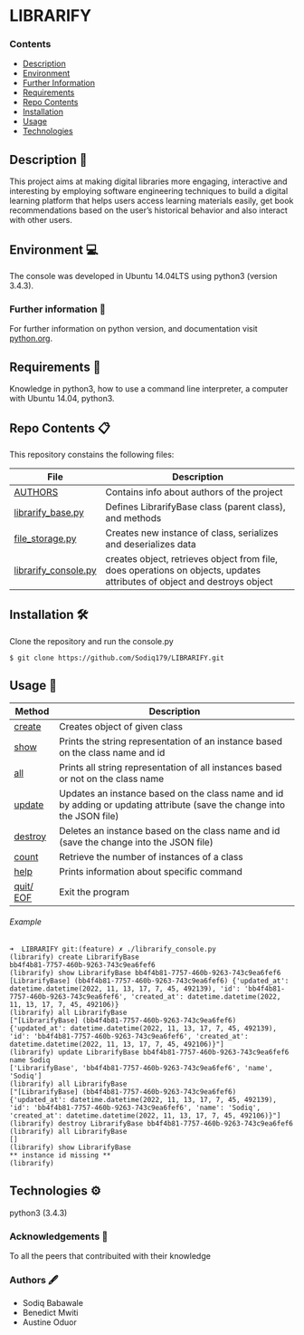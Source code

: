 # LIBRARIFY

### Contents

- [Description](#Description)
- [Environment](#Environment)
- [Further Information](#Furtherinformation)
- [Requirements](#Requirements)
- [Repo Contents](#FileContents)
- [Installation](#Installation)
- [Usage](#Usage)
- [Technologies](#Technologies)

## Description :page_facing_up:
This project aims at making digital libraries more engaging, interactive and interesting by employing software engineering techniques to build a digital learning platform that helps users access learning materials easily, get book recommendations based on the user’s historical behavior  and also interact with other users.


## Environment :computer:
The console was developed in Ubuntu 14.04LTS using python3 (version 3.4.3).

### Further information :bookmark_tabs:
For further information on python version, and documentation visit [python.org](https://www.python.org/).

## Requirements :memo:
Knowledge in python3, how to use a command line interpreter, a computer with Ubuntu 14.04, python3.

## Repo Contents :clipboard:
This repository constains the following files:

|   **File**   |   **Description**   |
| -------------- | --------------------- |
|[AUTHORS](./AUTHORS) | Contains info about authors of the project |
|[librarify_base.py](./models/librarify_base.py) | Defines LibrarifyBase class (parent class), and methods |
|[file_storage.py](./models/storage/file_storage.py) | Creates new instance of class, serializes and deserializes data |
|[librarify_console.py](./librarify_console.py) | creates object, retrieves object from file, does operations on objects, updates attributes of object and destroys object |


## Installation :hammer_and_wrench:
Clone the repository and run the console.py
```
$ git clone https://github.com/Sodiq179/LIBRARIFY.git
```

## Usage :wrench:

|   **Method**   |   **Description**   |
| -------------- | --------------------- |
|[create](./librarify_console.py) | Creates object of given class |
|[show](./librarify_console.py) | Prints the string representation of an instance based on the class name and id |
|[all](./librarify_console.py) | Prints all string representation of all instances based or not on the class name |
|[update](./librarify_console.py) | Updates an instance based on the class name and id by adding or updating attribute (save the change into the JSON file) |
|[destroy](./librarify_console.py)| Deletes an instance based on the class name and id (save the change into the JSON file) |
|[count](./librarify_console.py)| Retrieve the number of instances of a class |
|[help](./librarify_console.py)| Prints information about specific command |
|[quit/ EOF](./librarify_console.py)| Exit the program |

###### Example

```
➜  LIBRARIFY git:(feature) ✗ ./librarify_console.py
(librarify) create LibrarifyBase
bb4f4b81-7757-460b-9263-743c9ea6fef6
(librarify) show LibrarifyBase bb4f4b81-7757-460b-9263-743c9ea6fef6
[LibrarifyBase] (bb4f4b81-7757-460b-9263-743c9ea6fef6) {'updated_at': datetime.datetime(2022, 11, 13, 17, 7, 45, 492139), 'id': 'bb4f4b81-7757-460b-9263-743c9ea6fef6', 'created_at': datetime.datetime(2022, 11, 13, 17, 7, 45, 492106)}
(librarify) all LibrarifyBase
["[LibrarifyBase] (bb4f4b81-7757-460b-9263-743c9ea6fef6) {'updated_at': datetime.datetime(2022, 11, 13, 17, 7, 45, 492139), 'id': 'bb4f4b81-7757-460b-9263-743c9ea6fef6', 'created_at': datetime.datetime(2022, 11, 13, 17, 7, 45, 492106)}"]
(librarify) update LibrarifyBase bb4f4b81-7757-460b-9263-743c9ea6fef6 name Sodiq
['LibrarifyBase', 'bb4f4b81-7757-460b-9263-743c9ea6fef6', 'name', 'Sodiq']
(librarify) all LibrarifyBase
["[LibrarifyBase] (bb4f4b81-7757-460b-9263-743c9ea6fef6) {'updated_at': datetime.datetime(2022, 11, 13, 17, 7, 45, 492139), 'id': 'bb4f4b81-7757-460b-9263-743c9ea6fef6', 'name': 'Sodiq', 'created_at': datetime.datetime(2022, 11, 13, 17, 7, 45, 492106)}"]
(librarify) destroy LibrarifyBase bb4f4b81-7757-460b-9263-743c9ea6fef6
(librarify) all LibrarifyBase
[]
(librarify) show LibrarifyBase
** instance id missing **
(librarify)

```

## Technologies :gear:
python3 (3.4.3)

### Acknowledgements :raised_hands:
To all the peers that contribuited with their knowledge

### Authors :fountain_pen:
* Sodiq Babawale
* Benedict Mwiti
* Austine Oduor
